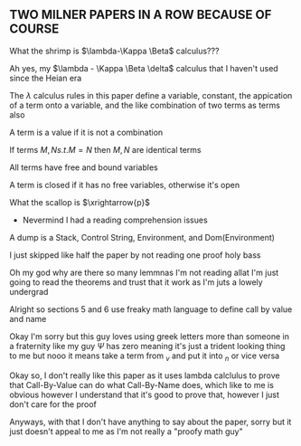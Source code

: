 ## TWO MILNER PAPERS IN A ROW BECAUSE OF COURSE

What the shrimp is $\lambda-\Kappa \Beta$ calculus???

Ah yes, my $\lambda - \Kappa \Beta \delta$ calculus that I haven't used since the Heian era

The $\lambda$ calculus rules in this paper define a variable, constant, the appication of a term onto a variable, and the like combination of two terms as terms also

A term is a value if it is not a combination

If terms $M,N s.t. M = N$ then $M, N$ are identical terms

All terms have free and bound variables

A term is closed if it has no free variables, otherwise it's open

What the scallop is $\xrightarrow{p}$ 
* Nevermind I had a reading comprehension issues

A dump is a Stack, Control String, Environment, and Dom(Environment)

I just skipped like half the  paper by not reading one proof holy bass

Oh my god why are there so many lemmnas I'm not reading allat I'm just going to read the theorems and trust that it work as I'm juts a lowely undergrad

Alright so sections 5 and 6 use freaky math language to define call by value and name

Okay I'm sorry but this guy loves using greek letters more than someone in a fraternity like my guy $\Psi$ has zero meaning it's just a trident looking thing to me but nooo it means take a term from $_v$ and put it into $_n$ or vice versa

Okay so, I don't really like this paper as it uses lambda calclulus to prove that Call-By-Value can do what Call-By-Name does, which like to me is obvious however I understand that it's good to prove that, however I just don't care for the proof

Anyways, with that I don't have anything to say about the paper, sorry but it just doesn't appeal to me as I'm not really a "proofy math guy"